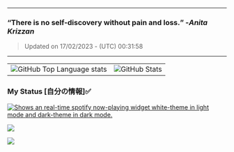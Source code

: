 
---
### **<q>There is no self-discovery without pain and loss.</q>** -<em>Anita Krizzan</em>
> Updated on 17/02/2023 - (UTC) 00:31:58
---

<table><tr><td><picture><source media="(prefers-color-scheme: dark)" srcset="https://github-readme-stats-eniocvy92-ngzhekai.vercel.app/api/top-langs/?username=ngzhekai&layout=compact&theme=material-palenight&bg_color=00000000&hide_border=true&custom_title=Most+Used+Programming+Languages"><source media="(prefers-color-scheme: light)" srcset="https://github-readme-stats-eniocvy92-ngzhekai.vercel.app/api/top-langs/?username=ngzhekai&layout=compact&theme=buefy&hide_border=true&custom_title=Most+Used+Programming+Languages"><img alt="GitHub Top Language stats" src="https://github-readme-stats-eniocvy92-ngzhekai.vercel.app/api/top-langs/?username=ngzhekai&layout=compact&theme=material-palenight&bg_color=00000000&hide_border=true&custom_title=Most+Used+Programming+Languages"></picture></td><td><picture><source media="(prefers-color-scheme: dark)" srcset="https://github-readme-stats-eniocvy92-ngzhekai.vercel.app/api?username=ngzhekai&show_icons=true&count_private=true&theme=material-palenight&bg_color=00000000&hide_border=true&line_height=33&custom_title=Zhe+Kai's+GitHub+Statistics"><source media="(prefers-color-scheme: light)" srcset="https://github-readme-stats-eniocvy92-ngzhekai.vercel.app/api?username=ngzhekai&show_icons=true&count_private=true&theme=buefy&hide_border=true&line_height=33&custom_title=Zhe+Kai's+GitHub+Statistics"><img alt="GitHub Stats" src="https://github-readme-stats-eniocvy92-ngzhekai.vercel.app/api?username=ngzhekai&show_icons=true&count_private=true&theme=material-palenight&bg_color=00000000&hide_border=true&line_height=33&custom_title=Zhe+Kai's+GitHub+Statistics"></picture></td></tr></table>

### My Status [自分の情報]✅

<a href="https://open.spotify.com/user/flxv095c8u53mlz4cjvagkgzl" target="_blank" rel="noopener noreferrer"><picture><source media="(prefers-color-scheme: dark)" srcset="https://spotify-readme-ofldzkxst-ngzhekai.vercel.app/api?rainbow=true"><source media="(prefers-color-scheme: light)" srcset="https://spotify-readme-ofldzkxst-ngzhekai.vercel.app/api?rainbow=true&theme=dark"><img alt="Shows an real-time spotify now-playing widget white-theme in light mode and dark-theme in dark mode." src="https://spotify-readme-ofldzkxst-ngzhekai.vercel.app/api?rainbow=true"></picture></a>

![](https://www.codewars.com/users/Giruba/badges/large)

![](https://www.gif-vif.com/media/Hackerman.gif)

